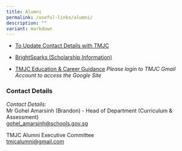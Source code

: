 ```yaml
---
title: Alumni
permalink: /useful-links/alumni/
description: ""
variant: markdown
---
```

* [To Update Contact Details with TMJC](https://go.gov.sg/e6s5fl)
* [BrightSparks (Scholarship Information)](https://brightsparks.com.sg/)

* [TMJC Education &amp; Career Guidance](https://go.gov.sg/tmjcecg)
_Please login to TMJC Gmail Account to access the Google Site_

### Contact Details

_Contact Details:_  <br>
Mr Gohel Amarsinh (Brandon) - Head of Department (Curriculum &amp; Assessment) <br>
[gohel\_amarsinh@schools.gov.sg](mailto:gohel_amarsinh@schools.gov.sg)

TMJC Alumni Executive Committee&nbsp;<br> [tmjcalumni@gmail.com](mailto:tmjcalumni@gmail.com)